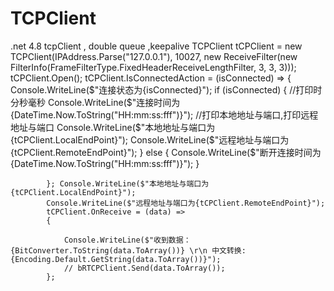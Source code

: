 # TCPClient
.net 4.8 tcpClient , double queue ,keepalive
TCPClient tCPClient = new TCPClient(IPAddress.Parse("127.0.0.1"), 10027, new ReceiveFilter(new FilterInfo(FrameFilterType.FixedHeaderReceiveLengthFilter, 3, 3, 3)));
            tCPClient.Open();
            tCPClient.IsConnectedAction = (isConnected) =>
            {
                Console.WriteLine($"连接状态为{isConnected}");
                if (isConnected)
                {
                    //打印时分秒毫秒
                    Console.WriteLine($"连接时间为{DateTime.Now.ToString("HH:mm:ss:fff")}");
                    //打印本地地址与端口,打印远程地址与端口
                    Console.WriteLine($"本地地址与端口为{tCPClient.LocalEndPoint}");
                    Console.WriteLine($"远程地址与端口为{tCPClient.RemoteEndPoint}");
                }
                else
                {
                    Console.WriteLine($"断开连接时间为{DateTime.Now.ToString("HH:mm:ss:fff")}");
                }

            }; Console.WriteLine($"本地地址与端口为{tCPClient.LocalEndPoint}");
            Console.WriteLine($"远程地址与端口为{tCPClient.RemoteEndPoint}");
            tCPClient.OnReceive = (data) =>
            {

                Console.WriteLine($"收到数据：{BitConverter.ToString(data.ToArray())} \r\n 中文转换:{Encoding.Default.GetString(data.ToArray())}");
                // bRTCPClient.Send(data.ToArray());
            };
